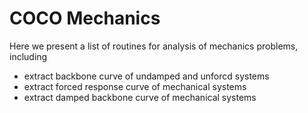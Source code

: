 # COCO Mechanics

Here we present a list of routines for analysis of mechanics problems, including

 * extract backbone curve of undamped and unforcd systems
 * extract forced response curve of mechanical systems
 * extract damped backbone curve of mechanical systems
